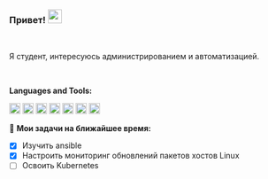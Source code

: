 ### Привет! <img src="https://media.giphy.com/media/hvRJCLFzcasrR4ia7z/giphy.gif" width="25px">

<br />

Я студент, интересуюсь администрированием и автоматизацией.

<br />
  
**Languages and Tools:**  

<code><img height="20" src="https://user-images.githubusercontent.com/61651838/216840090-77df71be-ec3d-4d67-a3d7-f4fcbf50eac1.png"></code>
<code><img height="20" src="https://user-images.githubusercontent.com/61651838/216840285-e956e23b-a95d-4e35-bbfd-b898cf04549e.png"></code>
<code><img height="20" src="https://user-images.githubusercontent.com/61651838/216840409-89b4e399-4aa3-46de-900a-479ba1460912.png"></code>
<code><img height="20" src="https://user-images.githubusercontent.com/61651838/216840179-396365db-a23a-46b7-9e07-a69cc29ee9bf.png"></code>
<code><img height="20" src="https://user-images.githubusercontent.com/61651838/216840361-12c7462e-fa65-4004-bad5-7c0f7697315d.png"></code>
<code><img height="20" src="https://user-images.githubusercontent.com/61651838/216840568-7093442d-cd95-41a4-882d-85dcb4306890.png"></code>
<code><img height="20" src="https://user-images.githubusercontent.com/61651838/216840685-1f6b731f-507f-49fe-b8d9-6d9ecb8df2ce.png"></code>


🚧 **Мои задачи на ближайшее время:**
<!-- TODO-IST:START -->
* [x] Изучить ansible  
* [x] Настроить мониторинг обновлений пакетов хостов Linux
* [ ] Освоить Kubernetes
<!-- TODO-IST:END -->
